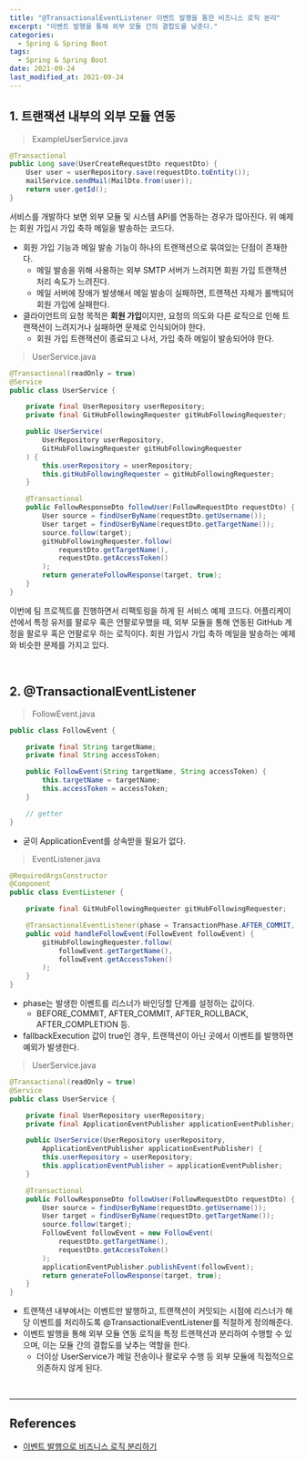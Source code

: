 ```yaml
---
title: "@TransactionalEventListener 이벤트 발행을 통한 비즈니스 로직 분리"
excerpt: "이벤트 발행을 통해 외부 모듈 간의 결합도를 낮춘다."
categories:
  - Spring & Spring Boot
tags:
  - Spring & Spring Boot
date: 2021-09-24
last_modified_at: 2021-09-24
---
```


## 1. 트랜잭션 내부의 외부 모듈 연동

> ExampleUserService.java

```java
@Transactional
public Long save(UserCreateRequestDto requestDto) {
    User user = userRepository.save(requestDto.toEntity());
    mailService.sendMail(MailDto.from(user));
    return user.getId();
}
```

서비스를 개발하다 보면 외부 모듈 및 시스템 API를 연동하는 경우가 많아진다. 위 예제는 회원 가입시 가입 축하 메일을 발송하는 코드다.

* 회원 가입 기능과 메일 발송 기능이 하나의 트랜잭션으로 묶여있는 단점이 존재한다.
  * 메일 발송을 위해 사용하는 외부 SMTP 서버가 느려지면 회원 가입 트랜잭션 처리 속도가 느려진다.
  * 메일 서버에 장애가 발생해서 메일 발송이 실패하면, 트랜잭션 자체가 롤백되어 회원 가입에 실패한다.
* 클라이언트의 요청 목적은 **회원 가입**이지만, 요청의 의도와 다른 로직으로 인해 트랜잭션이 느려지거나 실패하면 문제로 인식되어야 한다.
  * 회원 가입 트랜잭션이 종료되고 나서, 가입 축하 메일이 발송되어야 한다.

> UserService.java

```java
@Transactional(readOnly = true)
@Service
public class UserService {

    private final UserRepository userRepository;
    private final GitHubFollowingRequester gitHubFollowingRequester;

    public UserService(
        UserRepository userRepository,
        GitHubFollowingRequester gitHubFollowingRequester
    ) {
        this.userRepository = userRepository;
        this.gitHubFollowingRequester = gitHubFollowingRequester;
    }

    @Transactional
    public FollowResponseDto followUser(FollowRequestDto requestDto) {
        User source = findUserByName(requestDto.getUsername());
        User target = findUserByName(requestDto.getTargetName());
        source.follow(target);
        gitHubFollowingRequester.follow(
            requestDto.getTargetName(),
            requestDto.getAccessToken()
        );
        return generateFollowResponse(target, true);
    }
}
```

이번에 팀 프로젝트를 진행하면서 리팩토링을 하게 된 서비스 예제 코드다. 어플리케이션에서 특정 유저를 팔로우 혹은 언팔로우했을 때, 외부 모듈을 통해 연동된 GitHub 계정을 팔로우 혹은 언팔로우 하는 로직이다. 회원 가입시 가입 축하 메일을 발송하는 예제와 비슷한 문제를 가지고 있다.

<br>

## 2. @TransactionalEventListener

> FollowEvent.java

```java
public class FollowEvent {

    private final String targetName;
    private final String accessToken;

    public FollowEvent(String targetName, String accessToken) {
        this.targetName = targetName;
        this.accessToken = accessToken;
    }

    // getter
}
```

* 굳이 ApplicationEvent를 상속받을 필요가 없다.

> EventListener.java

```java
@RequiredArgsConstructor
@Component
public class EventListener {

    private final GitHubFollowingRequester gitHubFollowingRequester;

    @TransactionalEventListener(phase = TransactionPhase.AFTER_COMMIT, fallbackExecution = true)
    public void handleFollowEvent(FollowEvent followEvent) {
        gitHubFollowingRequester.follow(
            followEvent.getTargetName(),
            followEvent.getAccessToken()
        );
    }
}
```

* phase는 발생한 이벤트를 리스너가 바인딩할 단계를 설정하는 값이다.
  * BEFORE_COMMIT, AFTER_COMMIT, AFTER_ROLLBACK, AFTER_COMPLETION 등.
* fallbackExecution 값이 true인 경우, 트랜잭션이 아닌 곳에서 이벤트를 발행하면 예외가 발생한다.

> UserService.java

```java
@Transactional(readOnly = true)
@Service
public class UserService {

    private final UserRepository userRepository;
    private final ApplicationEventPublisher applicationEventPublisher;

    public UserService(UserRepository userRepository,
        ApplicationEventPublisher applicationEventPublisher) {
        this.userRepository = userRepository;
        this.applicationEventPublisher = applicationEventPublisher;
    }

    @Transactional
    public FollowResponseDto followUser(FollowRequestDto requestDto) {
        User source = findUserByName(requestDto.getUsername());
        User target = findUserByName(requestDto.getTargetName());
        source.follow(target);
        FollowEvent followEvent = new FollowEvent(
            requestDto.getTargetName(),
            requestDto.getAccessToken()
        );
        applicationEventPublisher.publishEvent(followEvent);
        return generateFollowResponse(target, true);
    }
}
```

* 트랜잭션 내부에서는 이벤트만 발행하고, 트랜잭션이 커밋되는 시점에 리스너가 해당 이벤트를 처리하도록 @TransactionalEventListener를 적절하게 정의해준다.
* 이벤트 발행을 통해 외부 모듈 연동 로직을 특정 트랜잭션과 분리하여 수행할 수 있으며, 이는 모듈 간의 결합도를 낮추는 역할을 한다.
  * 더이상 UserService가 메일 전송이나 팔로우 수행 등 외부 모듈에 직접적으로 의존하지 않게 된다.

<br>

---

## References

* [이벤트 발행으로 비즈니스 로직 분리하기](https://tecoble.techcourse.co.kr/post/2020-09-30-event-publish/)
